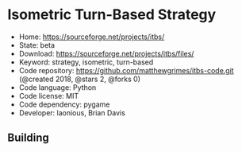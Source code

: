 # Isometric Turn-Based Strategy

- Home: https://sourceforge.net/projects/itbs/
- State: beta
- Download: https://sourceforge.net/projects/itbs/files/
- Keyword: strategy, isometric, turn-based
- Code repository: https://github.com/matthewgrimes/itbs-code.git (@created 2018, @stars 2, @forks 0)
- Code language: Python
- Code license: MIT
- Code dependency: pygame
- Developer: laonious, Brian Davis

## Building
